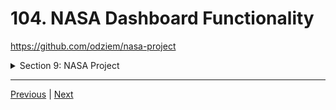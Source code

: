 # 104. NASA Dashboard Functionality




https://github.com/odziem/nasa-project



<details>
  <summary> Section 9: NASA Project </summary>

  - [Codebase: nasa-project](../src/9_nasa-project)

</details>

---

[Previous](./103_NASA-Dashboard-Front-End-Setup.md) | [Next]()